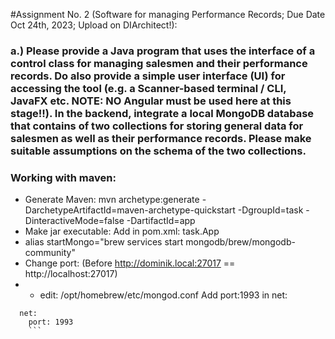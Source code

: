 

#Assignment No. 2 (Software for managing Performance Records; Due Date Oct 24th, 2023; Upload on DIArchitect!):


### a.) Please provide a Java program that uses the interface of a control class for managing salesmen and their performance records. Do also provide a simple user interface (UI) for accessing the tool (e.g. a Scanner-based terminal / CLI, JavaFX etc. NOTE: NO Angular must be used here at this stage!!). In the backend, integrate a local MongoDB database that contains of two collections for storing general data for salesmen as well as their performance records. Please make suitable assumptions on the schema of the two collections.



### Working with maven: 
- Generate Maven:
  mvn archetype:generate -DarchetypeArtifactId=maven-archetype-quickstart -DgroupId=task -DinteractiveMode=false -DartifactId=app      
- Make jar executable:
  Add in pom.xml: <mainClass>task.App</mainClass>
- alias startMongo="brew services start mongodb/brew/mongodb-community"
- Change port: (Before http://dominik.local:27017 == http://localhost:27017)
- - edit: /opt/homebrew/etc/mongod.conf Add port:1993 in net:   
```
  net:
    port: 1993   
    ```

